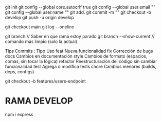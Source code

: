 git init
git config --global core.autocrlf true
git config --global user.email ""
git config --global user.name ""
git add.
git commit -m ""
git checkout -b develop
git push -u origin develop

git checkout main
git log --oneline

git branch // Saber en que rama estoy parado
git branch --show-current // comando mas limpio (solo la actual)

Tips Commits :
    Tipo	Uso
    feat	Nueva funcionalidad
    fix	Corrección de bugs
    docs	Cambios en documentación
    style	Cambios de formato (espacios, comas, sin tocar la lógica)
    refactor	Reestructuración del código sin cambiar funcionalidad
    test	Agrega o modifica tests
    chore	Cambios menores (builds, deps, configs)

    

git checkout -b features/users-endpoint

# RAMA DEVELOP

npm i express
